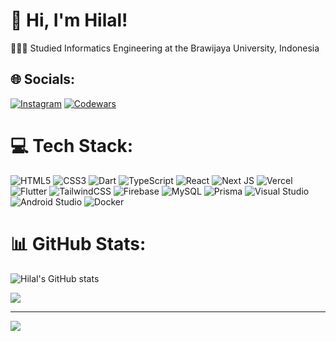 # 👋 Hi, I'm Hilal!
👩🏻‍🎓 Studied Informatics Engineering at the Brawijaya University, Indonesia <br/>
<!--💭 Currently learning about Web3 and Bun! <br/>-->


## 🌐 Socials:
[![Instagram](https://img.shields.io/badge/Instagram-%23E4405F.svg?logo=Instagram&logoColor=white)](https://instagram.com/hilal.adii) 
[![Codewars](https://img.shields.io/badge/CodeWars-%23E4405F.svg?logo=CodeWars&logoColor=white)](https://www.codewars.com/users/Hilaladiii/) 


# 💻 Tech Stack:
![HTML5](https://img.shields.io/badge/html5-%23E34F26.svg?style=for-the-badge&logo=html5&logoColor=white) ![CSS3](https://img.shields.io/badge/css3-%231572B6.svg?style=for-the-badge&logo=css3&logoColor=white) ![Dart](https://img.shields.io/badge/dart-%230175C2.svg?style=for-the-badge&logo=dart&logoColor=white) ![TypeScript](https://img.shields.io/badge/typescript-%23007ACC.svg?style=for-the-badge&logo=typescript&logoColor=white) ![React](https://img.shields.io/badge/react-%2320232a.svg?style=for-the-badge&logo=react&logoColor=%2361DAFB) ![Next JS](https://img.shields.io/badge/Next-black?style=for-the-badge&logo=next.js&logoColor=white) ![Vercel](https://img.shields.io/badge/vercel-%23000000.svg?style=for-the-badge&logo=vercel&logoColor=white) ![Flutter](https://img.shields.io/badge/Flutter-%2302569B.svg?style=for-the-badge&logo=Flutter&logoColor=white) ![TailwindCSS](https://img.shields.io/badge/tailwindcss-%2338B2AC.svg?style=for-the-badge&logo=tailwind-css&logoColor=white) ![Firebase](https://img.shields.io/badge/Firebase-039BE5?style=for-the-badge&logo=Firebase&logoColor=white) ![MySQL](https://img.shields.io/badge/mysql-%2300000f.svg?style=for-the-badge&logo=mysql&logoColor=white) ![Prisma](https://img.shields.io/badge/Prisma-3982CE?style=for-the-badge&logo=Prisma&logoColor=white) ![Visual Studio](https://img.shields.io/badge/Visual%20Studio-5C2D91.svg?style=for-the-badge&logo=visual-studio&logoColor=white) ![Android Studio](https://img.shields.io/badge/android%20studio-346ac1?style=for-the-badge&logo=android%20studio&logoColor=white) ![Docker](https://img.shields.io/badge/docker-%230db7ed.svg?style=for-the-badge&logo=docker&logoColor=white)

# 📊 GitHub Stats:
  <!-- <a href="https://awesome-github-stats.azurewebsites.net/index.html??cardType=level&theme=dark&preferLogin=false">    <img  alt="HilalAdiii's GitHub Stats"  --src="https://awesome-github-stats.azurewebsites.net/user-stats/HilalAdiii?cardType=level&theme=dark&preferLogin=false" />  </a> -->
  ![Hilal's GitHub stats](https://github-readme-stats.vercel.app/api?username=Hilaladiii&show_icons=true&theme=dark&hide_border=true&include)
<!--![](https://github-readme-streak-stats.herokuapp.com/?user=Hilaladiii&theme=dark&hide_border=true)<br/> -->
![](https://github-readme-stats.vercel.app/api/top-langs/?username=Hilaladiii&theme=dark&hide_border=true&include_all_commits=false&count_private=false&layout=compact)

---
[![](https://visitcount.itsvg.in/api?id=Hilaladiii&icon=6&color=6)](https://visitcount.itsvg.in)

<!-- Proudly created with GPRM ( https://gprm.itsvg.in ) -->
